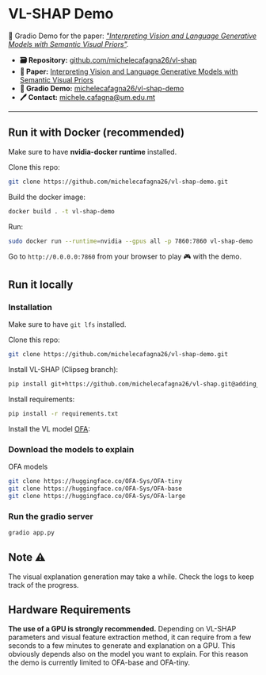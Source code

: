 # VL-SHAP Demo

🚀 Gradio Demo for the paper: *["Interpreting Vision and Language Generative Models with Semantic Visual Priors"](https://arxiv.org/abs/2304.14986).*

- **🗃️ Repository:** [github.com/michelecafagna26/vl-shap](https://github.com/michelecafagna26/vl-shap)
- **📜 Paper:** [Interpreting Vision and Language Generative Models with Semantic Visual Priors](https://arxiv.org/abs/2304.14986)
- **🚀 Gradio Demo:** [michelecafagna26/vl-shap-demo](https://github.com/michelecafagna26/vl-shap-demo)
- **🖊️ Contact:** michele.cafagna@um.edu.mt

---

## Run it with Docker (recommended)

Make sure to have **nvidia-docker runtime** installed.

Clone this repo:
```bash
git clone https://github.com/michelecafagna26/vl-shap-demo.git
```

Build the docker image:

```bash
docker build . -t vl-shap-demo
```

Run:
```bash
sudo docker run --runtime=nvidia --gpus all -p 7860:7860 vl-shap-demo
```
Go to ```http://0.0.0.0:7860``` from your browser to play 🎮 with the demo.

## Run it locally

### Installation

Make sure to have ```git lfs``` installed.

Clone this repo:
```bash
git clone https://github.com/michelecafagna26/vl-shap-demo.git
```
Install VL-SHAP (Clipseg branch):
```bash
pip install git+https://github.com/michelecafagna26/vl-shap.git@adding_clipseg#egg=semshap
```
Install requirements:
```bash
pip install -r requirements.txt
```
Install the VL model [OFA](https://github.com/OFA-Sys/OFA/blob/feature/add_transformers/transformers.md):

### Download the models to explain

OFA models
```bash
git clone https://huggingface.co/OFA-Sys/OFA-tiny 
git clone https://huggingface.co/OFA-Sys/OFA-base
git clone https://huggingface.co/OFA-Sys/OFA-large
```

### Run the gradio server

```bash
gradio app.py
```
## Note ⚠️
The visual explanation generation may take a while. Check the logs to keep track of the progress.

## Hardware Requirements
**The use of a GPU is strongly recommended.**
Depending on VL-SHAP parameters and visual feature extraction method, it can require from a few seconds to a few minutes to generate and explanation on a GPU.
This obviously depends also on the model you want to explain. For this reason the demo is currently limited to OFA-base and OFA-tiny.




